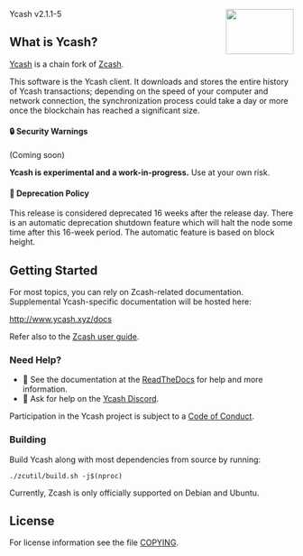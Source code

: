 Ycash v2.1.1-5
<img align="right" width="120" height="80" src="https://www.ycash.xyz/y_sign.png">

What is Ycash?
--------------

[Ycash](https://www.ycash.xyz) is a chain fork of [Zcash](https://z.cash/).

This software is the Ycash client. It downloads and stores the entire history
of Ycash transactions; depending on the speed of your computer and network
connection, the synchronization process could take a day or more once the
blockchain has reached a significant size.

#### :lock: Security Warnings

(Coming soon)

**Ycash is experimental and a work-in-progress.** Use at your own risk.

####  :ledger: Deprecation Policy

This release is considered deprecated 16 weeks after the release day. There
is an automatic deprecation shutdown feature which will halt the node some
time after this 16-week period. The automatic feature is based on block
height.

## Getting Started

For most topics, you can rely on Zcash-related documentation. Supplemental Ycash-specific documentation will be hosted here:

http://www.ycash.xyz/docs

Refer also to the [Zcash user guide](https://zcash.readthedocs.io/en/latest/rtd_pages/rtd_docs/user_guide.html).

### Need Help?

* :blue_book: See the documentation at the [ReadTheDocs](https://zcash.readthedocs.io)
  for help and more information.
* :incoming_envelope: Ask for help on the [Ycash Discord](https://discord.gg/Yz8rW7P).

Participation in the Ycash project is subject to a
[Code of Conduct](code_of_conduct.md).

### Building

Build Ycash along with most dependencies from source by running:

```
./zcutil/build.sh -j$(nproc)
```

Currently, Zcash is only officially supported on Debian and Ubuntu.

License
-------

For license information see the file [COPYING](COPYING).
